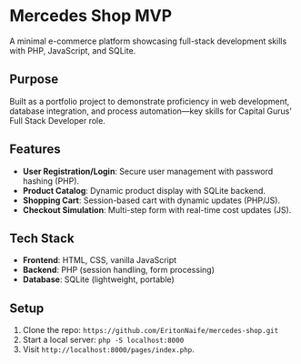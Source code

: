 # Mercedes Shop MVP
A minimal e-commerce platform showcasing full-stack development skills with PHP, JavaScript, and SQLite.

## Purpose
Built as a portfolio project to demonstrate proficiency in web development, database integration, and process automation—key skills for Capital Gurus' Full Stack Developer role.

## Features
- **User Registration/Login**: Secure user management with password hashing (PHP).
- **Product Catalog**: Dynamic product display with SQLite backend.
- **Shopping Cart**: Session-based cart with dynamic updates (PHP/JS).
- **Checkout Simulation**: Multi-step form with real-time cost updates (JS).

## Tech Stack
- **Frontend**: HTML, CSS, vanilla JavaScript
- **Backend**: PHP (session handling, form processing)
- **Database**: SQLite (lightweight, portable)

## Setup
1. Clone the repo: `https://github.com/EritonNaife/mercedes-shop.git`
2. Start a local server: `php -S localhost:8000`
3. Visit `http://localhost:8000/pages/index.php`.

